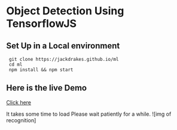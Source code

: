 # Object Detection Using TensorflowJS 

## Set Up in a Local environment
```
 git clone https://jackdrakes.github.io/ml
 cd ml
 npm install && npm start
```


## Here is the live  Demo
[Click here](https://aesthetic-babka-a52c1e.netlify.app/)

It takes some time to load Please wait patiently for a while.
![img of recognition]
